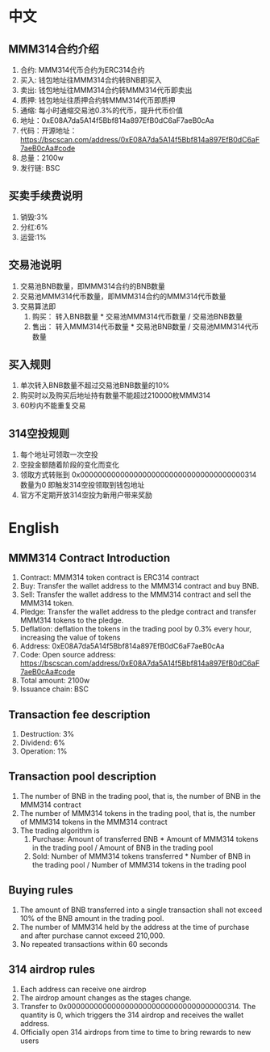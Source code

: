 # 中文
## MMM314合约介绍
1. 合约: MMM314代币合约为ERC314合约
2. 买入: 钱包地址往MMM314合约转BNB即买入
3. 卖出: 钱包地址往MMM314合约转MMM314代币即卖出
4. 质押: 钱包地址往质押合约转MMM314代币即质押
5. 通缩: 每小时通缩交易池0.3%的代币，提升代币价值
6. 地址：0xE08A7da5A14f5Bbf814a897EfB0dC6aF7aeB0cAa
7. 代码：开源地址：https://bscscan.com/address/0xE08A7da5A14f5Bbf814a897EfB0dC6aF7aeB0cAa#code
8. 总量：2100w
9. 发行链: BSC
## 买卖手续费说明
1. 销毁:3%
2. 分红:6%
3. 运营:1%
## 交易池说明
1. 交易池BNB数量，即MMM314合约的BNB数量
2. 交易池MMM314代币数量，即MMM314合约的MMM314代币数量
3. 交易算法即 
   1. 购买： 转入BNB数量 *  交易池MMM314代币数量 / 交易池BNB数量 
   2. 售出： 转入MMM314代币数量 * 交易池BNB数量 / 交易池MMM314代币数量
## 买入规则
1. 单次转入BNB数量不超过交易池BNB数量的10%
2. 购买时以及购买后地址持有数量不能超过210000枚MMM314
3. 60秒内不能重复交易
## 314空投规则
1. 每个地址可领取一次空投
2. 空投金额随着阶段的变化而变化
3. 领取方式转账到 0x0000000000000000000000000000000000000314 数量为0 即触发314空投领取到钱包地址
4. 官方不定期开放314空投为新用户带来奖励

# English
## MMM314 Contract Introduction
1. Contract: MMM314 token contract is ERC314 contract
2. Buy: Transfer the wallet address to the MMM314 contract and buy BNB.
3. Sell: Transfer the wallet address to the MMM314 contract and sell the MMM314 token.
4. Pledge: Transfer the wallet address to the pledge contract and transfer MMM314 tokens to the pledge.
5. Deflation: deflation the tokens in the trading pool by 0.3% every hour, increasing the value of tokens
6. Address: 0xE08A7da5A14f5Bbf814a897EfB0dC6aF7aeB0cAa
7. Code: Open source address: https://bscscan.com/address/0xE08A7da5A14f5Bbf814a897EfB0dC6aF7aeB0cAa#code
8. Total amount: 2100w
9. Issuance chain: BSC
## Transaction fee description
1. Destruction: 3%
2. Dividend: 6%
3. Operation: 1%
## Transaction pool description
1. The number of BNB in the trading pool, that is, the number of BNB in the MMM314 contract
2. The number of MMM314 tokens in the trading pool, that is, the number of MMM314 tokens in the MMM314 contract
3. The trading algorithm is
   1. Purchase: Amount of transferred BNB * Amount of MMM314 tokens in the trading pool / Amount of BNB in the trading pool
   2. Sold: Number of MMM314 tokens transferred * Number of BNB in the trading pool / Number of MMM314 tokens in the trading pool
## Buying rules
1. The amount of BNB transferred into a single transaction shall not exceed 10% of the BNB amount in the trading pool.
2. The number of MMM314 held by the address at the time of purchase and after purchase cannot exceed 210,000.
3. No repeated transactions within 60 seconds
## 314 airdrop rules
1. Each address can receive one airdrop
2. The airdrop amount changes as the stages change.
3. Transfer to 0x000000000000000000000000000000000000314. The quantity is 0, which triggers the 314 airdrop and receives the wallet address.
4. Officially open 314 airdrops from time to time to bring rewards to new users


